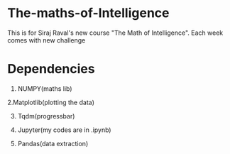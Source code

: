 # The-maths-of-Intelligence
This is for Siraj Raval's new course "The Math of Intelligence".
Each week comes with new challenge

# Dependencies

1. NUMPY(maths lib)

2.Matplotlib(plotting the data)

3. Tqdm(progressbar)

4. Jupyter(my codes are in .ipynb)

5. Pandas(data extraction)
